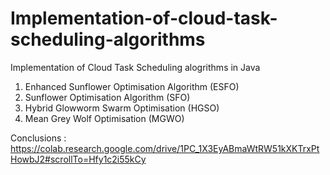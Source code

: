 # Implementation-of-cloud-task-scheduling-algorithms

Implementation of Cloud Task Scheduling alogrithms in Java
1. Enhanced Sunflower Optimisation Algorithm (ESFO)
2. Sunflower Optimisation Algorithm (SFO)
3. Hybrid Glowworm Swarm Optimisation (HGSO)
4. Mean Grey Wolf Optimisation (MGWO)

Conclusions : https://colab.research.google.com/drive/1PC_1X3EyABmaWtRW51kXKTrxPtHowbJ2#scrollTo=Hfy1c2i55kCy
